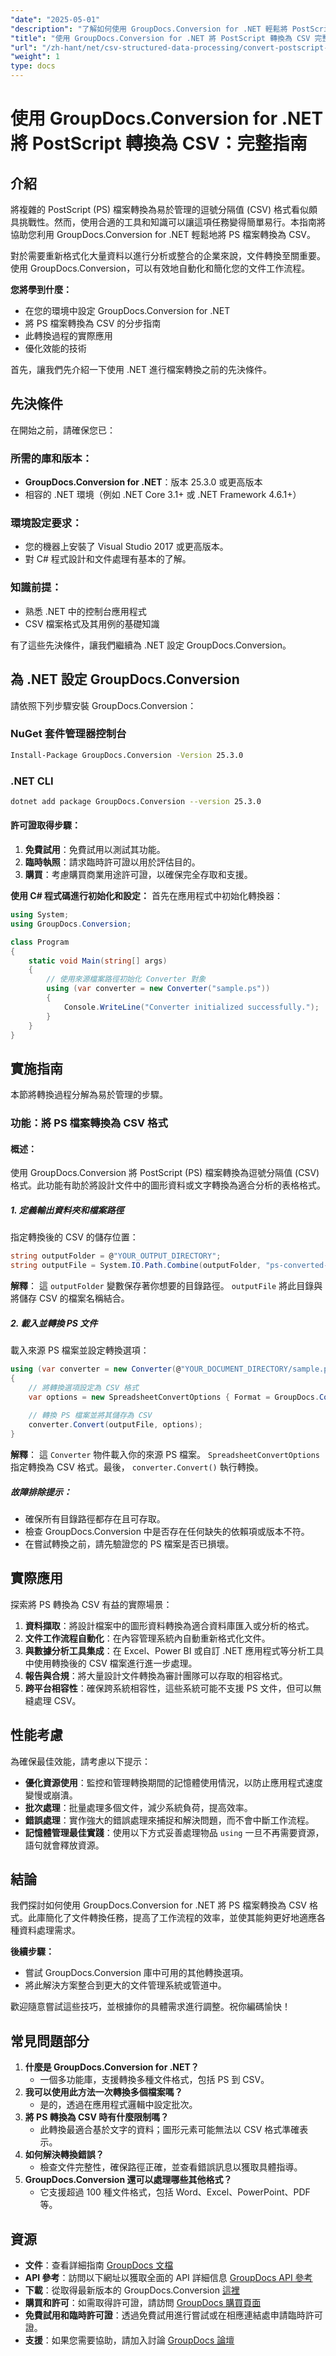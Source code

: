 ```yaml
---
"date": "2025-05-01"
"description": "了解如何使用 GroupDocs.Conversion for .NET 輕鬆將 PostScript 檔案轉換為 CSV 格式。本詳細指南將協助您簡化文件工作流程並增強資料處理能力。"
"title": "使用 GroupDocs.Conversion for .NET 將 PostScript 轉換為 CSV 完整指南"
"url": "/zh-hant/net/csv-structured-data-processing/convert-postscript-to-csv-groupdocs-conversion-net/"
"weight": 1
type: docs
---
```

# 使用 GroupDocs.Conversion for .NET 將 PostScript 轉換為 CSV：完整指南

## 介紹
將複雜的 PostScript (PS) 檔案轉換為易於管理的逗號分隔值 (CSV) 格式看似頗具挑戰性。然而，使用合適的工具和知識可以讓這項任務變得簡單易行。本指南將協助您利用 GroupDocs.Conversion for .NET 輕鬆地將 PS 檔案轉換為 CSV。

對於需要重新格式化大量資料以進行分析或整合的企業來說，文件轉換至關重要。使用 GroupDocs.Conversion，可以有效地自動化和簡化您的文件工作流程。

**您將學到什麼：**
- 在您的環境中設定 GroupDocs.Conversion for .NET
- 將 PS 檔案轉換為 CSV 的分步指南
- 此轉換過程的實際應用
- 優化效能的技術

首先，讓我們先介紹一下使用 .NET 進行檔案轉換之前的先決條件。

## 先決條件
在開始之前，請確保您已：

### 所需的庫和版本：
- **GroupDocs.Conversion for .NET**：版本 25.3.0 或更高版本
- 相容的 .NET 環境（例如 .NET Core 3.1+ 或 .NET Framework 4.6.1+）

### 環境設定要求：
- 您的機器上安裝了 Visual Studio 2017 或更高版本。
- 對 C# 程式設計和文件處理有基本的了解。

### 知識前提：
- 熟悉 .NET 中的控制台應用程式
- CSV 檔案格式及其用例的基礎知識

有了這些先決條件，讓我們繼續為 .NET 設定 GroupDocs.Conversion。

## 為 .NET 設定 GroupDocs.Conversion
請依照下列步驟安裝 GroupDocs.Conversion：

### NuGet 套件管理器控制台
```bash
Install-Package GroupDocs.Conversion -Version 25.3.0
```

### .NET CLI
```bash
dotnet add package GroupDocs.Conversion --version 25.3.0
```

#### 許可證取得步驟：
1. **免費試用**：免費試用以測試其功能。
2. **臨時執照**：請求臨時許可證以用於評估目的。
3. **購買**：考慮購買商業用途許可證，以確保完全存取和支援。

**使用 C# 程式碼進行初始化和設定：**
首先在應用程式中初始化轉換器：

```csharp
using System;
using GroupDocs.Conversion;

class Program
{
    static void Main(string[] args)
    {
        // 使用來源檔案路徑初始化 Converter 對象
        using (var converter = new Converter("sample.ps"))
        {
            Console.WriteLine("Converter initialized successfully.");
        }
    }
}
```

## 實施指南
本節將轉換過程分解為易於管理的步驟。

### 功能：將 PS 檔案轉換為 CSV 格式
#### 概述：
使用 GroupDocs.Conversion 將 PostScript (PS) 檔案轉換為逗號分隔值 (CSV) 格式。此功能有助於將設計文件中的圖形資料或文字轉換為適合分析的表格格式。

##### 1. 定義輸出資料夾和檔案路徑
指定轉換後的 CSV 的儲存位置：

```csharp
string outputFolder = @"YOUR_OUTPUT_DIRECTORY";
string outputFile = System.IO.Path.Combine(outputFolder, "ps-converted-to.csv");
```

**解釋**： 這 `outputFolder` 變數保存著你想要的目錄路徑。 `outputFile` 將此目錄與將儲存 CSV 的檔案名稱結合。

##### 2. 載入並轉換 PS 文件
載入來源 PS 檔案並設定轉換選項：

```csharp
using (var converter = new Converter(@"YOUR_DOCUMENT_DIRECTORY/sample.ps"))
{
    // 將轉換選項設定為 CSV 格式
    var options = new SpreadsheetConvertOptions { Format = GroupDocs.Conversion.FileTypes.SpreadsheetFileType.Csv };
    
    // 轉換 PS 檔案並將其儲存為 CSV
    converter.Convert(outputFile, options);
}
```

**解釋**： 這 `Converter` 物件載入你的來源 PS 檔案。 `SpreadsheetConvertOptions` 指定轉換為 CSV 格式。最後， `converter.Convert()` 執行轉換。

##### 故障排除提示：
- 確保所有目錄路徑都存在且可存取。
- 檢查 GroupDocs.Conversion 中是否存在任何缺失的依賴項或版本不符。
- 在嘗試轉換之前，請先驗證您的 PS 檔案是否已損壞。

## 實際應用
探索將 PS 轉換為 CSV 有益的實際場景：
1. **資料擷取**：將設計檔案中的圖形資料轉換為適合資料庫匯入或分析的格式。
2. **文件工作流程自動化**：在內容管理系統內自動重新格式化文件。
3. **與數據分析工具集成**：在 Excel、Power BI 或自訂 .NET 應用程式等分析工具中使用轉換後的 CSV 檔案進行進一步處理。
4. **報告與合規**：將大量設計文件轉換為審計團隊可以存取的相容格式。
5. **跨平台相容性**：確保跨系統相容性，這些系統可能不支援 PS 文件，但可以無縫處理 CSV。

## 性能考慮
為確保最佳效能，請考慮以下提示：
- **優化資源使用**：監控和管理轉換期間的記憶體使用情況，以防止應用程式速度變慢或崩潰。
- **批次處理**：批量處理多個文件，減少系統負荷，提高效率。
- **錯誤處理**：實作強大的錯誤處理來捕捉和解決問題，而不會中斷工作流程。
- **記憶體管理最佳實踐**：使用以下方式妥善處理物品 `using` 一旦不再需要資源，語句就會釋放資源。

## 結論
我們探討如何使用 GroupDocs.Conversion for .NET 將 PS 檔案轉換為 CSV 格式。此庫簡化了文件轉換任務，提高了工作流程的效率，並使其能夠更好地適應各種資料處理需求。

**後續步驟：**
- 嘗試 GroupDocs.Conversion 庫中可用的其他轉換選項。
- 將此解決方案整合到更大的文件管理系統或管道中。

歡迎隨意嘗試這些技巧，並根據你的具體需求進行調整。祝你編碼愉快！

## 常見問題部分
1. **什麼是 GroupDocs.Conversion for .NET？**
   - 一個多功能庫，支援轉換多種文件格式，包括 PS 到 CSV。
2. **我可以使用此方法一次轉換多個檔案嗎？**
   - 是的，透過在應用程式邏輯中設定批次。
3. **將 PS 轉換為 CSV 時有什麼限制嗎？**
   - 此轉換最適合基於文字的資料；圖形元素可能無法以 CSV 格式準確表示。
4. **如何解決轉換錯誤？**
   - 檢查文件完整性，確保路徑正確，並查看錯誤訊息以獲取具體指導。
5. **GroupDocs.Conversion 還可以處理哪些其他格式？**
   - 它支援超過 100 種文件格式，包括 Word、Excel、PowerPoint、PDF 等。

## 資源
- **文件**：查看詳細指南 [GroupDocs 文檔](https://docs.groupdocs.com/conversion/net/)
- **API 參考**：訪問以下網址以獲取全面的 API 詳細信息 [GroupDocs API 參考](https://reference.groupdocs.com/conversion/net/)
- **下載**：從取得最新版本的 GroupDocs.Conversion [這裡](https://releases.groupdocs.com/conversion/net/)
- **購買和許可**：如需取得許可證，請訪問 [GroupDocs 購買頁面](https://purchase.groupdocs.com/buy)
- **免費試用和臨時許可證**：透過免費試用進行嘗試或在相應連結處申請臨時許可證。
- **支援**：如果您需要協助，請加入討論 [GroupDocs 論壇](https://forum.groupdocs.com/)